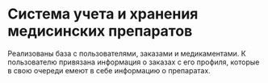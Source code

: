 # Система учета и хранения медисинских препаратов
Реализованы база с пользователями, заказами и медикаментами.
К пользователю привязана информация о заказах с его профиля, которые в свою очереди емеют в себе информацию о препаратах.
